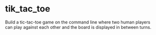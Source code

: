 # tik_tac_toe
Build a tic-tac-toe game on the command line where two human players can play against each other and the board is displayed in between turns.
